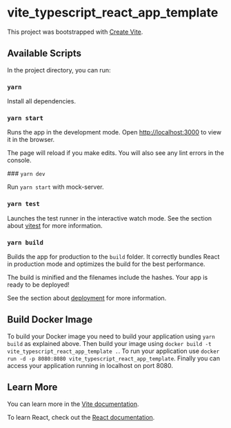 # vite_typescript_react_app_template

This project was bootstrapped with [Create Vite](https://vitejs.dev/guide/).

## Available Scripts

In the project directory, you can run:

### `yarn`

Install all dependencies.

### `yarn start`

Runs the app in the development mode.
Open [http://localhost:3000](http://localhost:3000) to view it in the browser.

The page will reload if you make edits.
You will also see any lint errors in the console.

### `yarn dev`

Run `yarn start` with mock-server.

### `yarn test`

Launches the test runner in the interactive watch mode.
See the section about [vitest](https://vitest.dev/) for more information.

### `yarn build`

Builds the app for production to the `build` folder.
It correctly bundles React in production mode and optimizes the build for the best performance.

The build is minified and the filenames include the hashes.
Your app is ready to be deployed!

See the section about [deployment](https://vitejs.dev/guide/static-deploy) for more information.

## Build Docker Image

To build your Docker image you need to build your application using `yarn build` as explained above.
Then build your image using `docker build -t vite_typescript_react_app_template .`.
To run your application use `docker run -d -p 8080:8080 vite_typescript_react_app_template`.
Finally you can access your application running in localhost on port 8080.

## Learn More

You can learn more in the [Vite documentation](https://vitejs.dev/).

To learn React, check out the [React documentation](https://reactjs.org/).
